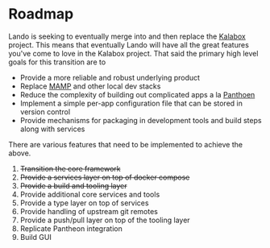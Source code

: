 Roadmap
=======

Lando is seeking to eventually merge into and then replace the [Kalabox](http://kalabox.io) project. This means that eventually Lando will have all the great features you've come to love in the Kalabox project. That said the primary high level goals for this transition are to

  * Provide a more reliable and robust underlying product
  * Replace [MAMP](http://mamp.info) and other local dev stacks
  * Reduce the complexity of building out complicated apps a la [Panthoen](http://pantheon.io)
  * Implement a simple per-app configuration file that can be stored in version control
  * Provide mechanisms for packaging in development tools and build steps along with services

There are various features that need to be implemented to achieve the above.

  1. ~~Transition the core framework~~
  2. ~~Provide a services layer on top of docker compose~~
  3. ~~Provide a build and tooling layer~~
  4. Provide additional core services and tools
  5. Provide a type layer on top of services
  6. Provide handling of upstream git remotes
  7. Provide a push/pull layer on top of the tooling layer
  8. Replicate Pantheon integration
  9. Build GUI

